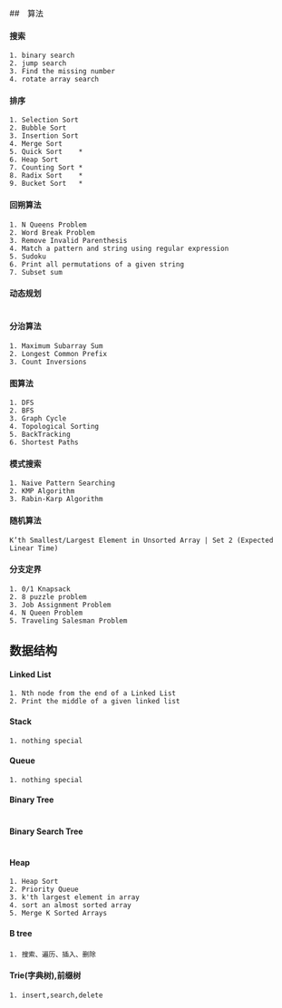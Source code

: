 ##　算法

#### 搜索
~~~
1. binary search
2. jump search
3. Find the missing number
4. rotate array search
~~~

#### 排序
~~~
1. Selection Sort
2. Bubble Sort
3. Insertion Sort
4. Merge Sort
5. Quick Sort    *
6. Heap Sort
7. Counting Sort *
8. Radix Sort    *
9. Bucket Sort   *
~~~

#### 回朔算法
~~~
1. N Queens Problem
2. Word Break Problem
3. Remove Invalid Parenthesis
4. Match a pattern and string using regular expression
5. Sudoku
6. Print all permutations of a given string
7. Subset sum
~~~


#### 动态规划
~~~
~~~

#### 分治算法
~~~
1. Maximum Subarray Sum
2. Longest Common Prefix
3. Count Inversions
~~~

#### 图算法
~~~
1. DFS
2. BFS
3. Graph Cycle
4. Topological Sorting
5. BackTracking
6. Shortest Paths
~~~

#### 模式搜索
~~~
1. Naive Pattern Searching
2. KMP Algorithm
3. Rabin-Karp Algorithm
~~~

#### 随机算法
~~~
K’th Smallest/Largest Element in Unsorted Array | Set 2 (Expected Linear Time)
~~~


#### 分支定界
~~~
1. 0/1 Knapsack
2. 8 puzzle problem
3. Job Assignment Problem
4. N Queen Problem
5. Traveling Salesman Problem
~~~


## 数据结构


#### Linked List
~~~
1. Nth node from the end of a Linked List
2. Print the middle of a given linked list
~~~

#### Stack
~~~
1. nothing special
~~~

#### Queue
~~~
1. nothing special
~~~

#### Binary Tree
~~~

~~~

#### Binary Search Tree
~~~
~~~

#### Heap
~~~
1. Heap Sort
2. Priority Queue
3. k'th largest element in array
4. sort an almost sorted array
5. Merge K Sorted Arrays
~~~


#### B tree
~~~
1. 搜索、遍历、插入、删除
~~~

#### Trie(字典树),前缀树
~~~
1. insert,search,delete
~~~
